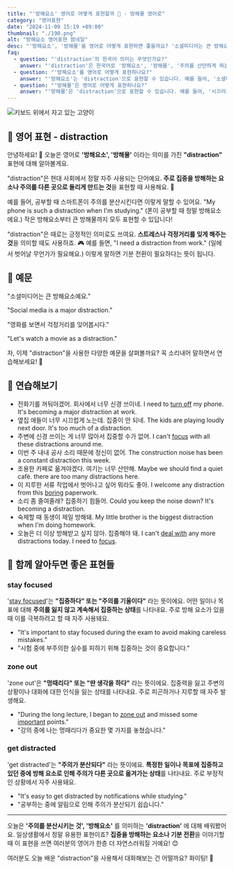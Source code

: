 ```yaml
---
title: "'방해요소' 영어로 어떻게 표현할까 📵 - 방해물 영어로"
category: "영어표현"
date: "2024-11-09 15:19 +09:00"
thumbnail: "./190.png"
alt: "방해요소 영어표현 썸네일"
desc: "'방해요소', '방해물'을 영어로 어떻게 표현하면 좋을까요? '소셜미디어는 큰 방해요소예요.', '영화를 보면서 걱정거리를 잊어볼까요?' 등을 영어로 표현하는 법을 배워봅시다. 다양한 예문을 통해서 연습하고 본인의 표현으로 만들어 보세요."
faq:
  - question: "'distraction'의 한국어 의미는 무엇인가요?"
    answer: "'distraction'은 한국어로 '방해요소', '방해물', '주의를 산만하게 하는 것' 등으로 번역될 수 있습니다."
  - question: "'방해요소'를 영어로 어떻게 표현하나요?"
    answer: "'방해요소'는 'distraction'으로 표현할 수 있습니다. 예를 들어, '소셜미디어는 큰 방해요소예요'는 'Social media is a major distraction'으로 말할 수 있습니다."
  - question: "'방해물'은 영어로 어떻게 표현하나요?"
    answer: "'방해물'은 'distraction'으로 표현할 수 있습니다. 예를 들어, '시끄러운 음악은 공부할 때 방해물이에요'는 'Loud music is a distraction when studying'으로 말할 수 있습니다."
---
```


![키보드 위에서 자고 있는 고양이](./190-1.jpg)

## 🌟 영어 표현 - distraction

안녕하세요! 👋 오늘은 영어로 **'방해요소', '방해물'** 이라는 의미를 가진 **"distraction"** 표현에 대해 알아볼게요.

"distraction"은 현대 사회에서 정말 자주 사용되는 단어예요. **주로 집중을 방해하는 요소나 주의를 다른 곳으로 돌리게 만드는 것**을 표현할 때 사용해요. 📱

예를 들어, 공부할 때 스마트폰이 주의를 분산시킨다면 이렇게 말할 수 있어요. "My phone is such a distraction when I'm studying." (폰이 공부할 때 정말 방해요소에요.) 작은 방해요소부터 큰 방해물까지 모두 표현할 수 있답니다!

"distraction"은 때로는 긍정적인 의미로도 쓰여요. **스트레스나 걱정거리를 잊게 해주는 것**을 의미할 때도 사용하죠. 🎮 예를 들면, "I need a distraction from work." (일에서 벗어날 무언가가 필요해요.) 이렇게 말하면 기분 전환이 필요하다는 뜻이 됩니다.

## 📖 예문

"소셜미디어는 큰 방해요소예요."

"Social media is a major distraction."

"영화를 보면서 걱정거리를 잊어봅시다."

"Let's watch a movie as a distraction."

자, 이제 "distraction"을 사용한 다양한 예문을 살펴볼까요? 꼭 소리내어 말하면서 연습해보세요! 🎯

## 💬 연습해보기

<ul data-interactive-list>
  <li data-interactive-item>
    <span data-toggler>전화기를 꺼둬야겠어. 회사에서 너무 신경 쓰이네.</span>
    <span data-answer>I need to <a href="/blog/in-english/312.turn-off/">turn off</a> my phone. It's becoming a major distraction at work.</span>
  </li>
  <li data-interactive-item>
    <span data-toggler>옆집 애들이 너무 시끄럽게 노는데. 집중이 안 되네.</span>
    <span data-answer>The kids are playing loudly next door. It's too much of a distraction.</span>
  </li>
  <li data-interactive-item>
    <span data-toggler>주변에 신경 쓰이는 게 너무 많아서 집중할 수가 없어.</span>
    <span data-answer>I can't <a href="/blog/in-english/186.focus-on/">focus</a> with all these distractions around me.</span>
  </li>
  <li data-interactive-item>
    <span data-toggler>이번 주 내내 공사 소리 때문에 정신이 없어.</span>
    <span data-answer>The construction noise has been a constant distraction this week.</span>
  </li>
  <li data-interactive-item>
    <span data-toggler>조용한 카페로 옮겨야겠다. 여기는 너무 산만해.</span>
    <span data-answer>Maybe we should find a quiet café. there are too many distractions here.</span>
  </li>
  <li data-interactive-item>
    <span data-toggler>이 지루한 서류 작업에서 벗어나고 싶어 뭐라도 좋아.</span>
    <span data-answer>I welcome any distraction from this <a href="/blog/vocab-1/040.boring/">boring</a> paperwork.</span>
  </li>
  <li data-interactive-item>
    <span data-toggler>소리 좀 줄여줄래? 집중하기 힘들어.</span>
    <span data-answer>Could you keep the noise down? It's becoming a distraction.</span>
  </li>
  <li data-interactive-item>
    <span data-toggler>숙제할 때 동생이 제일 방해돼.</span>
    <span data-answer>My little brother is the biggest distraction when I'm doing homework.</span>
  </li>
  <li data-interactive-item>
    <span data-toggler>오늘은 더 이상 방해받고 싶지 않아. 집중해야 돼.</span>
    <span data-answer>I can't <a href="/blog/in-english/157.deal-with/">deal with</a> any more distractions today. I need to <a href="/blog/in-english/186.focus-on/">focus</a>.</span>
  </li>
</ul>

## 🤝 함께 알아두면 좋은 표현들

### stay focused

'[stay focused](/blog/in-english/119.stay/)'는 **"집중하다" 또는 "주의를 기울이다"** 라는 뜻이에요. 어떤 일이나 목표에 대해 **주의를 잃지 않고 계속해서 집중하는 상태**를 나타내요. 주로 방해 요소가 있을 때 이를 극복하려고 할 때 자주 사용돼요.

- "It's important to stay focused during the exam to avoid making careless mistakes."
- "시험 중에 부주의한 실수를 피하기 위해 집중하는 것이 중요합니다."

### zone out

'zone out'은 **"멍때리다" 또는 "딴 생각을 하다"** 라는 뜻이에요. 집중력을 잃고 주변의 상황이나 대화에 대한 인식을 잃는 상태를 나타내요. 주로 피곤하거나 지루할 때 자주 발생해요.

- "During the long lecture, I began to [zone out](/blog/in-english/008.zone-out/) and missed some [important](/blog/in-english/318.important/) points."
- "강의 중에 나는 멍때리다가 중요한 몇 가지를 놓쳤습니다."

### get distracted

'get distracted'는 **"주의가 분산되다"** 라는 뜻이에요. **특정한 일이나 목표에 집중하고 있던 중에 방해 요소로 인해 주의가 다른 곳으로 옮겨가는 상태**를 나타내요. 주로 부정적인 상황에서 자주 사용돼요.

- "It's easy to get distracted by notifications while studying."
- "공부하는 중에 알림으로 인해 주의가 분산되기 쉽습니다."

---

오늘은 **'주의를 분산시키는 것', '방해요소'** 를 의미하는 **'distraction'** 에 대해 배워봤어요. 일상생활에서 정말 유용한 표현이죠? **집중을 방해하는 요소나 기분 전환**을 이야기할 때 이 표현을 쓰면 여러분의 영어가 한층 더 자연스러워질 거예요! 😊

여러분도 오늘 배운 "distraction"을 사용해서 대화해보는 건 어떨까요? 화이팅! 💪
